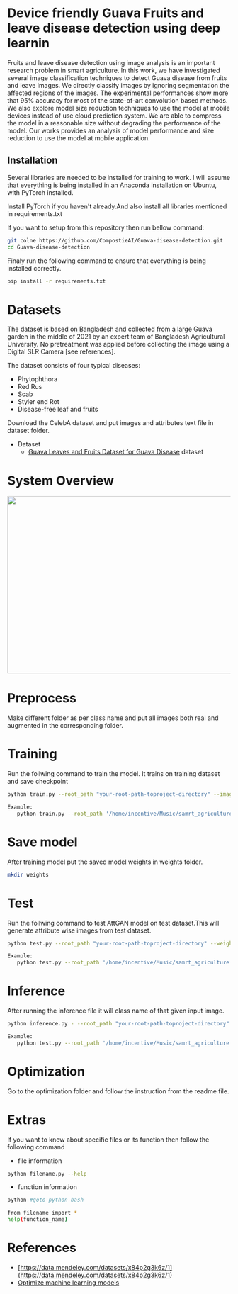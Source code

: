 # Device friendly Guava Fruits and leave disease detection using deep learnin

Fruits and leave disease detection using image analysis is an important research problem in smart agriculture. In this work, we have investigated several image classification techniques to detect Guava disease from fruits and leave images. We directly classify images  by ignoring segmentation the affected regions of the images. The experimental performances show more that 95\% accuracy for most of the state-of-art convolution based methods. We also explore model size reduction techniques to use the model at mobile devices instead of use cloud prediction system. We are able to compress the model in a reasonable size without degrading the performance of the model. Our works provides an analysis of model performance and size reduction to use the model at mobile application.

## Installation

Several libraries are needed to be installed for training to work. I will assume that everything is being installed in an Anaconda installation on Ubuntu, with PyTorch installed.

Install PyTorch if you haven't already.And also install all libraries mentioned in requirements.txt

If you want to setup from this repository then run bellow command:
```bash
git colne https://github.com/CompostieAI/Guava-disease-detection.git
cd Guava-disease-detection

```
Finaly run the following command to ensure that everything is being installed correctly.
```bash
pip install -r requirements.txt
```

# Datasets

The dataset is based on Bangladesh and collected from a large Guava garden in the middle of 2021 by an expert team of Bangladesh Agricultural University.
No pretreatment was applied before collecting the image using a Digital SLR Camera [see references].

The dataset consists of four typical diseases: 

   * Phytophthora
   * Red Rus
   * Scab
   * Styler end Rot 
   * Disease-free leaf and fruits


Download the CelebA dataset and put images and attributes text file in dataset folder.
* Dataset
  * [Guava Leaves and Fruits Dataset for Guava Disease](https://data.mendeley.com/datasets/x84p2g3k6z/1) dataset
   

# System Overview

<p align="center">
  <img src="examples/system_overview.png" align="center" width="1000" height="400" />
</p>


# Preprocess

Make different folder as per class name and put all images both real and augmented in the corresponding folder.


# Training

Run the follwing command to train the model. It trains on training dataset and save checkpoint 

```bash
python train.py --root_path "your-root-path-toproject-directory" --image_container_path "your path" --checkpoint_path "your_path" 

Example:
   python train.py --root_path '/home/incentive/Music/samrt_agriculture' --image_container_path "data/guava" --checkpoint_path 'models/' 

```
# Save model

After training model put the saved model weights in weights folder.
```bash
mkdir weights
```
# Test

Run the follwing command to test AttGAN model on test dataset.This will generate attribute wise images from test dataset.

```bash
python test.py --root_path "your-root-path-toproject-directory" --weights_path "name of model weight"

Example: 
   python test.py --root_path '/home/incentive/Music/samrt_agriculture' --weights_path 'src/weights/weights.149.pth'

```

# Inference

After running the inference file it will class name of that given input image.

```bash
python inference.py - --root_path "your-root-path-toproject-directory" --weights_path "name of model weight"

Example: 
   python test.py --root_path '/home/incentive/Music/samrt_agriculture' --weights_path 'src/weights/weights.149.pth'
```


# Optimization
Go to the optimization folder and follow the instruction from the readme file.


# Extras

If you want to know about specific files or its function then follow the following command

* file information
```bash
python filename.py --help
```

* function information
```bash
python #goto python bash

from filename import *
help(function_name)

```

# References
* [https://data.mendeley.com/datasets/x84p2g3k6z/1] (https://data.mendeley.com/datasets/x84p2g3k6z/1)
* [Optimize machine learning models](https://www.tensorflow.org/model_optimization)